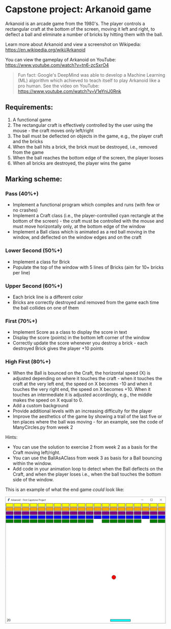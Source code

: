 # Capstone project: Arkanoid game

Arkanoid is an arcade game from the 1980's.
The player controls a rectangular craft at the bottom of the screen, moving
it left and right, to deflect a ball and eliminate a number of bricks by
hitting them with the ball.

Learn more about Arkanoid and view a screenshot on Wikipedia: https://en.wikipedia.org/wiki/Arkanoid

You can view the gameplay of Arkanoid on YouTube: https://www.youtube.com/watch?v=tn6-zcSxrO4

> Fun fact: Google's DeepMind was able to develop a Machine Learning (ML) algorithm which achieved to teach itself to
play Arkanoid like a  pro human. See the video on YouTube: https://www.youtube.com/watch?v=V1eYniJ0Rnk

## Requirements:
1.    A functional game
2.    The rectangular craft is effectively controlled by the user using the mouse - the craft moves only left/right
3.    The ball must be deflected on objects in the game, e.g., the player craft and the bricks
4.    When the ball hits a brick, the brick must be destroyed, i.e., removed from the game
5.    When the ball reaches the bottom edge of the screen, the player looses
6.    When all bricks are destroyed, the player wins the game

## Marking scheme:

### Pass (40%+)
* Implement a functional program which compiles and runs (with few or no crashes)
* Implement a Craft class (i.e., the player-controlled cyan rectangle at the bottom of the screen) - the craft must be 
controlled with the mouse and must move horizontally only, at the bottom edge of the window
* Implement a Ball class which is animated as a red ball moving in the window, and deflected on the window edges and on 
the craft

### Lower Second (50%+)
* Implement a class for Brick
* Populate the top of the window with 5 lines of Bricks (aim for 10+ bricks per line)

### Upper Second (60%+)
* Each brick line is a different color
* Bricks are correctly destroyed and removed from the game each time the ball collides on one of them

### First (70%+)
* Implement Score as a class to display the score in text
* Display the score (points) in the bottom left corner of the window
* Correctly update the score whenever you destroy a brick - each destroyed Brick gives the player +10 points

### High First (80%+)
* When the Ball is bounced on the Craft, the horizontal speed (X) is adjusted depending on where it touches the craft -
when it touches the craft at the very left end, the speed on X becomes -10 and when it touches the very right end, the
speed on X becomes +10. When it touches an intermediate it is adjusted accordingly, e.g., the middle makes the speed on
X equal to 0.
* Add a custom background
* Provide additional levels with an increasing difficulty for the player
* Improve the aesthetics of the game by showing a trail of the last five or ten places where the ball was moving - for
an example, see the code of ManyCircles.py from week 2

Hints:
- You can use the solution to exercise 2 from week 2 as a basis for the Craft moving left/right.
- You can use the BallAsAClass from week 3 as basis for a Ball bouncing within the window.
- Add code in your animation loop to detect when the Ball deflects on the Craft, and when the player loses i.e.,
when the ball touches the bottom side of the window.

This is an example of what the end game _could_ look like:

![Arkanoid](Arkanoid.png)
